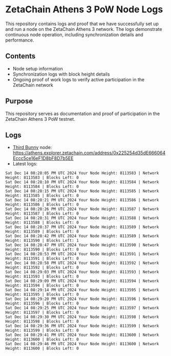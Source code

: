 # ZetaChain Athens 3 PoW Node Logs
This repository contains logs and proof that we have successfully set up and run a node on the ZetaChain Athens 3 network. The logs demonstrate continuous node operation, including synchronization details and performance.

## Contents
- Node setup information
- Synchronization logs with block height details
- Ongoing proof of work logs to verify active participation in the ZetaChain network

## Purpose
This repository serves as documentation and proof of participation in the ZetaChain Athens 3 PoW testnet.

## Logs

- [Third Bunny](https://thirdbunny.xyz/) node: https://athens.explorer.zetachain.com/address/0x225254d35dE666064Eccc5ce16eF1D8bF8D7b5EE
- Latest logs:
```
Sat Dec 14 08:28:05 PM UTC 2024 Your Node Height: 8113583 | Network Height: 8113583 | Blocks Left: 0
Sat Dec 14 08:28:10 PM UTC 2024 Your Node Height: 8113584 | Network Height: 8113584 | Blocks Left: 0
Sat Dec 14 08:28:15 PM UTC 2024 Your Node Height: 8113585 | Network Height: 8113585 | Blocks Left: 0
Sat Dec 14 08:28:21 PM UTC 2024 Your Node Height: 8113586 | Network Height: 8113586 | Blocks Left: 0
Sat Dec 14 08:28:26 PM UTC 2024 Your Node Height: 8113587 | Network Height: 8113587 | Blocks Left: 0
Sat Dec 14 08:28:31 PM UTC 2024 Your Node Height: 8113588 | Network Height: 8113588 | Blocks Left: 0
Sat Dec 14 08:28:37 PM UTC 2024 Your Node Height: 8113589 | Network Height: 8113589 | Blocks Left: 0
Sat Dec 14 08:28:42 PM UTC 2024 Your Node Height: 8113589 | Network Height: 8113590 | Blocks Left: 1
Sat Dec 14 08:28:47 PM UTC 2024 Your Node Height: 8113590 | Network Height: 8113590 | Blocks Left: 0
Sat Dec 14 08:28:53 PM UTC 2024 Your Node Height: 8113591 | Network Height: 8113591 | Blocks Left: 0
Sat Dec 14 08:28:58 PM UTC 2024 Your Node Height: 8113592 | Network Height: 8113592 | Blocks Left: 0
Sat Dec 14 08:29:03 PM UTC 2024 Your Node Height: 8113593 | Network Height: 8113593 | Blocks Left: 0
Sat Dec 14 08:29:09 PM UTC 2024 Your Node Height: 8113594 | Network Height: 8113594 | Blocks Left: 0
Sat Dec 14 08:29:14 PM UTC 2024 Your Node Height: 8113595 | Network Height: 8113595 | Blocks Left: 0
Sat Dec 14 08:29:20 PM UTC 2024 Your Node Height: 8113596 | Network Height: 8113596 | Blocks Left: 0
Sat Dec 14 08:29:25 PM UTC 2024 Your Node Height: 8113597 | Network Height: 8113597 | Blocks Left: 0
Sat Dec 14 08:29:30 PM UTC 2024 Your Node Height: 8113598 | Network Height: 8113598 | Blocks Left: 0
Sat Dec 14 08:29:36 PM UTC 2024 Your Node Height: 8113599 | Network Height: 8113599 | Blocks Left: 0
Sat Dec 14 08:29:41 PM UTC 2024 Your Node Height: 8113600 | Network Height: 8113600 | Blocks Left: 0
Sat Dec 14 08:29:46 PM UTC 2024 Your Node Height: 8113600 | Network Height: 8113600 | Blocks Left: 0
```
